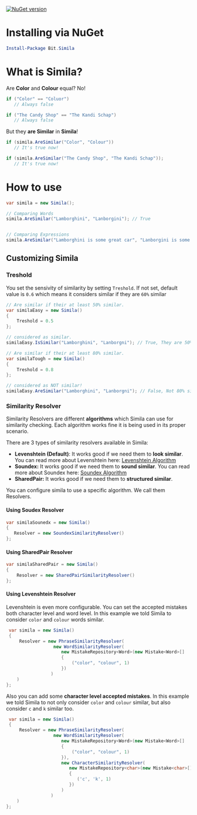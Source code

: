 [![NuGet version](https://badge.fury.io/nu/Bit.Simila.svg)](https://badge.fury.io/nu/Bit.Simila)

# Installing via NuGet
```powershell
Install-Package Bit.Simila
```

# What is Simila?
Are **Color** and **Colour** equal? No!

```c#
if ("Color" == "Coluor")
   // Always false

if ("The Candy Shop" == "The Kandi Schap")
   // Always false
```

But they **are Similar** in **Simila**!

```c#
if (simila.AreSimilar("Color", "Colour"))
   // It's true now!

if (simila.AreSimilar("The Candy Shop", "The Kandi Schap"));
   // It's true now!
```
# How to use
```c#
var simila = new Simila();

// Comparing Words
simila.AreSimilar("Lamborghini", "Lanborgini"); // True


// Comparing Expressions
simila.AreSimilar("Lamborghini is some great car", "Lanborgini is some graet kar"); // True
```
## Customizing Simila 

### **Treshold**
You set the sensivity of similarity by setting `Treshold`. If not set, default value is `0.6` which means it considers similar if they are `60%` similar

```c#
// Are similar if their at least 50% similar.
var similaEasy = new Simila()
{
    Treshold = 0.5 
};

// considered as similar.
similaEasy.IsSimilar("Lamborghini", "Lanborgni"); // True, They are 50% similar.

// Are similar if their at least 80% similar.
var similaTough = new Simila() 
{ 
    Treshold = 0.8 
};

// considered as NOT similar!
similaEasy.AreSimilar("Lamborghini", "Lanborgni"); // False, Not 80% similar.
```

### Similarity Resolver
Similarity Resolvers are different **algorithms** which Simila can use for similarity checking. 
Each algorithm works fine it is being used in its proper scenario.

There are 3 types of similarity resolvers available in Simila:
 - **Levenshtein (Default)**: It works good if we need them to **look similar**. You can read more about Levenshtein here: [Levenshtein Algorithm](https://en.wikipedia.org/wiki/Levenshtein_distance)
 - **Soundex:** It works good if we need them to **sound similar**. You can read more about Soundex here: [Soundex Algorithm](https://en.wikipedia.org/wiki/Soundex)
 - **SharedPair:** It works good if we need them to **structured similar**.
 
 You can configure simila to use a specific algorithm. We call them Resolvers.
 
 #### Using Soudex Resolver
 ```c#
var similaSounedx = new Simila()
{
    Resolver = new SoundexSimilarityResolver()
};
```

#### Using SharedPair Resolver
```c#
var similaSharedPair = new Simila()
{
    Resolver = new SharedPairSimilarityResolver()
};
```

#### Using Levenshtein Resolver
Levenshtein is even more configurable. You can set the accepted mistakes both character level and word level.
In this example we told Simila to consider `color` and `colour` words similar.
```c#
 var simila = new Simila()
 {
     Resolver = new PhraseSimilarityResolver(
                  new WordSimilarityResolver(
                     new MistakeRepository<Word>(new Mistake<Word>[]
                     {
                         ("color", "colour", 1)
                     })
                 )
    )
};
```

Also you can add some **character level accepted mistakes**.
In this example we told Simila to not only consider `color` and `colour` similar, but also consider `c` and `k` similar too.

```c#
 var simila = new Simila()
 {
     Resolver = new PhraseSimilarityResolver(
                  new WordSimilarityResolver(
                     new MistakeRepository<Word>(new Mistake<Word>[]
                     {
                         ("color", "colour", 1)
                     }),
                     new CharacterSimilarityResolver(
                        new MistakeRepository<char>(new Mistake<char>[]
                        {
                           ('c', 'k', 1)
                        })
                     )
                 )
    )
};
```
